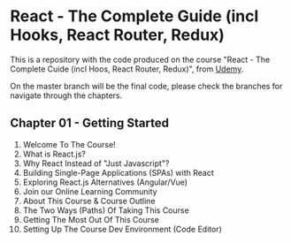 # React - The Complete Guide (incl Hooks, React Router, Redux)

This is a repository with the code produced on the course "React - The Complete Cuide (incl Hoos, React Router, Redux)", from [Udemy](https://www.udemy.com/course/react-the-complete-guide-incl-redux).

On the master branch will be the final code, please check the branches for navigate through the chapters.

## Chapter 01 - Getting Started

1. Welcome To The Course!
2. What is React.js?
3. Why React Instead of "Just Javascript"?
4. Building Single-Page Applications (SPAs) with React
5. Exploring React.js Alternatives (Angular/Vue)
6. Join our Online Learning Community
7. About This Course & Course Outline
8. The Two Ways (Paths) Of Taking This Course
9. Getting The Most Out Of This Course
10. Setting Up The Course Dev Environment (Code Editor)